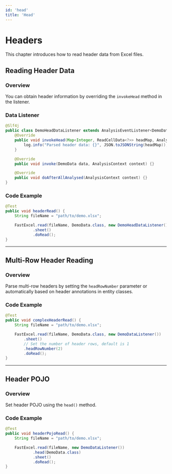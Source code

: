 ```yaml
---
id: 'head'
title: 'Head'
---
```


# Headers
This chapter introduces how to read header data from Excel files.

## Reading Header Data

### Overview
You can obtain header information by overriding the `invokeHead` method in the listener.

### Data Listener
```java
@Slf4j
public class DemoHeadDataListener extends AnalysisEventListener<DemoData> {
    @Override
    public void invokeHead(Map<Integer, ReadCellData<?>> headMap, AnalysisContext context) {
        log.info("Parsed header data: {}", JSON.toJSONString(headMap));
    }

    @Override
    public void invoke(DemoData data, AnalysisContext context) {}

    @Override
    public void doAfterAllAnalysed(AnalysisContext context) {}
}
```

### Code Example
```java
@Test
public void headerRead() {
    String fileName = "path/to/demo.xlsx";

    FastExcel.read(fileName, DemoData.class, new DemoHeadDataListener())
            .sheet()
            .doRead();
}
```

---

## Multi-Row Header Reading

### Overview
Parse multi-row headers by setting the `headRowNumber` parameter or automatically based on header annotations in entity classes.

### Code Example
```java
@Test
public void complexHeaderRead() {
    String fileName = "path/to/demo.xlsx";

    FastExcel.read(fileName, DemoData.class, new DemoDataListener())
        .sheet()
        // Set the number of header rows, default is 1
        .headRowNumber(2)
        .doRead();
}
```

---

## Header POJO

### Overview
Set header POJO using the `head()` method.

### Code Example
```java
@Test
public void headerPojoRead() {
    String fileName = "path/to/demo.xlsx";

    FastExcel.read(fileName, new DemoDataListener())
            .head(DemoData.class)
            .sheet()
            .doRead();
}
```
